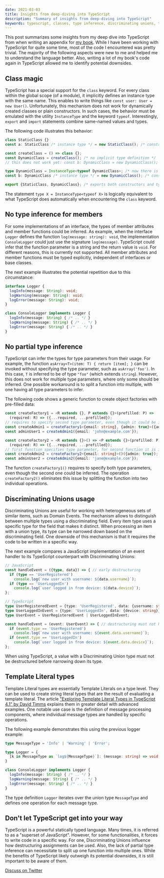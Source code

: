 ```yaml
---
date: 2021-03-03
title: Insights from deep-diving into TypeScript
description: "Summary of insights from deep-diving into TypeScript"
keywords: typescript, classes, type inference, discriminating unions, template literal types
---
```


This post summarizes some insights from my deep dive into TypeScript from when writing an appendix for [my book](https://leanpub.com/implementing-ddd-cqrs-and-event-sourcing). While I have been working with TypeScript for quite some time, most of the code I encountered was pretty trivial. The majority of the following aspects were new to me and helped me to understand the language better. Also, writing a lot of my book's code again in TypeScript allowed me to identify potential downsides.

## Class magic

TypeScript has a special support for the `class` keyword. For every class within the global scope (of a module), it implicitly defines an instance type with the same name. This enables to write things like `const user: User = new User()`. Unfortunately, this mechanism does not work for dynamically created classes or plain constructors. In such cases, the behavior must be emulated with the utility `InstanceType` and the keyword `typeof`. Interestingly, `export` and `import` statements combine same-named values and types.

The following code illustrates this behavior:

```typescript
class StaticClass {}
const a: StaticClass /* instance type */ = new StaticClass(); /* constructor */

const createClass = () => class {};
const DynamicClass = createClass(); /* no implicit type definition */
// this does not work yet: const b: DynamicClass = new DynamicClass();

type DynamicClass = InstanceType<typeof DynamicClass>; /* now there is a type */
const b: DynamicClass /* instance type */ = new DynamicClass(); /* constructor */

export {StaticClass, DynamicClass}; /* exports both constructors and types */
```

The statement `type X = InstanceType<typeof X>` is logically equivalent to what TypeScript does automatically when encountering the `class` keyword.

## No type inference for members

For some implementations of an interface, the types of member attributes and member functions could be inferred. As example, when the interface `Logger` defines the function `log(message: string): void`, the implementation `ConsoleLogger` could just use the signature `log(message)`. TypeScript could infer that the function parameter is a string and the return value is `void`. For different reasons, this is currently not supported. All member attributes and member functions must be typed explicitly, independent of interfaces or base classes.

The next example illustrates the potential repetition due to this circumstance:

```typescript
interface Logger {
  logInfo(message: String): void;
  logWarning(message: String): void;
  logError(message: String): void;
}

class ConsoleLogger implements Logger {
  logInfo(message: String) { /* .. */ }
  logWarning(message: String) { /* .. */ }
  logError(message: String) { /* .. */ }
}
```

## No partial type inference

TypeScript can infer the types for type parameters from their usage. For example, the function `asArray<T>(item: T) { return [item]; }` can be invoked without specifying the type parameter, such as `asArray('foo')`. In this case, `T` is inferred to be of type `"foo"` (which extends `string`). However, this does not work for multiple type parameters, where only some should be inferred. One possible workaround is to split a function into multiple, with one having all type parameters to infer.

The following code shows a generic function to create object factories with pre-filled data:

```typescript
const createFactory1 = <R extends {}, P extends {}>(prefilled: P) =>
  (required: R) => ({...required, ...prefilled});
// requires to specify second type parameter, even though it could be inferred
const createAdmin1 = createFactory1<{email: string}, {admin: true}>({admin: true});
const adminUser1 = createAdmin1({email: 'john@example.com'});

const createFactory2 = <R extends {}>() => <P extends {}>(prefilled: P) =>
  (required: R) => ({...required, ...prefilled});
// first function specifies type parameter, for second function it is inferred
const createAdmin2 = createFactory2<{email: string}>()({admin: true});
const adminUser2 = createAdmin2({email: 'jane@example.com'});
```

The function `createFactory1()` requires to specify both type parameters, even though the second one could be inferred. The operation `createFactory2()` eliminates this issue by splitting the function into two individual operations.

## Discriminating Unions usage

Discriminating Unions are useful for working with heterogeneous sets of similar items, such as Domain Events. The mechanism allows to distinguish between multiple types using a discriminating field. Every item type uses a specific type for the field that makes it distinct. When processing an item with a union type, its type can be narrowed down based on the discriminating field. One downside of this mechanism is that it requires the code to be written in a specific way.

The next example compares a JavaScript implementation of an event handler to its TypeScript counterpart with Discriminating Unions:

```typescript
// JavaScript
const handleEvent = ({type, data}) => { // early destructuring
  if (type == 'UserRegistered')
    console.log(`new user with username: ${data.username}`);
  if (type == 'UserLoggedIn')
    console.log(`user logged in from device: ${data.device}`);
};

// TypeScript
type UserRegisteredEvent = {type: 'UserRegistered', data: {username: string}};
type UserLoggedInEvent = {type: 'UserLoggedIn', data: {device: string}};
type UserEvent = UserRegisteredEvent | UserLoggedInEvent;

const handleEvent = (event: UserEvent) => { // destructuring must not happen here
  if (event.type == 'UserRegistered')
    console.log(`new user with username: ${event.data.username}`);
  if (event.type == 'UserLoggedIn')
    console.log(`user logged in from device: ${event.data.device}`);
};
```

When using TypeScript, a value with a Discriminating Union type must not be destructured before narrowing down its type.

## Template Literal types

Template Literal types are essentially Template Literals on a type level. They can be used to create string literal types that are the result of evaluating a template literal. The article ["Exploring Template Literal Types in TypeScript 4.1" by David Timms](https://davidtimms.github.io/programming-languages/typescript/2020/11/20/exploring-template-literal-types-in-typescript-4.1.html) explains them in greater detail with advanced examples. One notable use case is the definition of message processing components, where individual message types are handled by specific operations. 

The following example demonstrates this using the previous logger example:

```typescript
type MessageType = 'Info' | 'Warning' | 'Error';

type Logger = {
  [k in MessageType as `log${MessageType}`]: (message: string) => void;
}

class ConsoleLogger implements Logger {
  logInfo(message: String) { /* .. */ }
  logWarning(message: String) { /* .. */ }
  logError(message: String) { /* .. */ }
}
```

The type definition `Logger` iterates over the union type `MessageType` and defines one operation for each message type.

## Don't let TypeScript get into your way

TypeScript is a powerful statically typed language. Many times, it is referred to as a "superset of JavaScript". However, for some functionalities, it forces to write code in a specific way. For one, Discriminating Unions influence how destructuring assignments can be used. Also, the lack of partial type inference can necessitate to split up one function into multiple ones. While the benefits of TypeScript likely outweigh its potential downsides, it is still important to be aware of them.

[Discuss on Twitter](https://twitter.com/lx_lawrence/status/1367160115602849804)